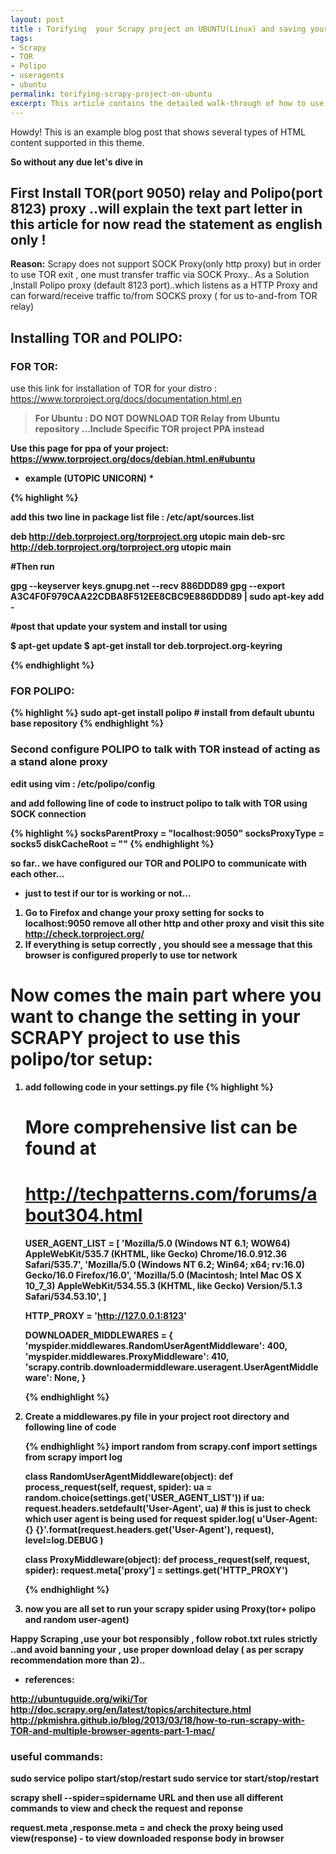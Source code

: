 ```yaml
---
layout: post
title : Torifying  your Scrapy project on UBUNTU(Linux) and saving your spider from embarrassment of banning itself
tags:
- Scrapy
- TOR
- Polipo
- useragents
- ubuntu
permalink: torifying-scrapy-project-on-ubuntu
excerpt: This article contains the detailed walk-through of how to use TOR Relays in your scrapy project on ubuntu ( or linux) machine..this comprehensive guide covers the parts to download and install all the required dependencies to use scrapy on your distro as well the changes you must make to your project in order to be able to use that tor relays in your project..
---
```


<div class="message">
  Howdy! This is an example blog post that shows several types of HTML content supported in this theme.
</div>

<strong> So without any due let's dive in </strong>

## First Install TOR(port 9050) relay and Polipo(port 8123) proxy ..will explain the text part letter in this article for now read the statement as english only !

**Reason:** Scrapy does not support SOCK Proxy(only http proxy) but in order to use TOR exit , one must transfer traffic via SOCK Proxy.. As a Solution ,Install Polipo proxy (default 8123 port)..which listens as a HTTP Proxy and can forward/receive traffic to/from SOCKS proxy ( for us  to-and-from TOR relay)



## Installing TOR and POLIPO:

### FOR TOR:

use this link for installation of TOR for your distro : https://www.torproject.org/docs/documentation.html.en

> <strong>For Ubuntu <strong> : DO NOT DOWNLOAD TOR Relay from Ubuntu repository ...Include Specific TOR project PPA instead

Use this page for ppa of your project: https://www.torproject.org/docs/debian.html.en#ubuntu

* example (UTOPIC UNICORN) *

{% highlight  %}

add this two line in package list file : /etc/apt/sources.list

deb http://deb.torproject.org/torproject.org utopic main
deb-src http://deb.torproject.org/torproject.org utopic main

#Then run

gpg --keyserver keys.gnupg.net --recv 886DDD89
gpg --export A3C4F0F979CAA22CDBA8F512EE8CBC9E886DDD89 | sudo apt-key add -

#post that update your system and install tor using

$ apt-get update
$ apt-get install tor deb.torproject.org-keyring


{% endhighlight %}


### FOR POLIPO:

{% highlight  %}
    sudo apt-get install polipo  # install from default ubuntu base repository
{% endhighlight %}

### Second configure POLIPO to talk with TOR instead of acting as a stand alone proxy

edit using vim : /etc/polipo/config

and add following line of code to instruct polipo to talk with TOR using SOCK connection

{% highlight %}
    socksParentProxy = "localhost:9050"
    socksProxyType = socks5
    diskCacheRoot = ""
{% endhighlight %}

 so far.. we have configured our TOR and POLIPO to communicate with each other...

* just to test if our tor is working or not...

1. Go to Firefox and change your proxy setting for socks to localhost:9050 remove all other http and other proxy and visit this site http://check.torproject.org/
2. If everything is setup correctly , you should see a message that this browser is configured properly to use tor network




# Now comes the main part where you want to change the setting in your SCRAPY project to use this polipo/tor setup:

1. add following code in your settings.py file
    {% highlight %}
    # More comprehensive list can be found at
    # http://techpatterns.com/forums/about304.html
    USER_AGENT_LIST = [
        'Mozilla/5.0 (Windows NT 6.1; WOW64) AppleWebKit/535.7 (KHTML, like Gecko) Chrome/16.0.912.36 Safari/535.7',
        'Mozilla/5.0 (Windows NT 6.2; Win64; x64; rv:16.0) Gecko/16.0 Firefox/16.0',
        'Mozilla/5.0 (Macintosh; Intel Mac OS X 10_7_3) AppleWebKit/534.55.3 (KHTML, like Gecko) Version/5.1.3 Safari/534.53.10',
        ]

    HTTP_PROXY = 'http://127.0.0.1:8123'

    DOWNLOADER_MIDDLEWARES = {
        'myspider.middlewares.RandomUserAgentMiddleware': 400,
        'myspider.middlewares.ProxyMiddleware': 410,
        'scrapy.contrib.downloadermiddleware.useragent.UserAgentMiddleware': None,
    }

    {% endhighlight %}

2. Create a middlewares.py file in your project root directory and following line of code

    {% endhighlight %}
    import random
    from scrapy.conf import settings
    from scrapy import log


    class RandomUserAgentMiddleware(object):
        def process_request(self, request, spider):
            ua = random.choice(settings.get('USER_AGENT_LIST'))
            if ua:
                request.headers.setdefault('User-Agent', ua)
                # this is just to check which user agent is being used for request
                spider.log(
                    u'User-Agent: {} {}'.format(request.headers.get('User-Agent'), request),
                    level=log.DEBUG
                )


    class ProxyMiddleware(object):
        def process_request(self, request, spider):
            request.meta['proxy'] = settings.get('HTTP_PROXY')

    {% endhighlight %}

3. now you are all set to run your scrapy spider using Proxy(tor+ polipo and random user-agent)

Happy Scraping ,use your bot responsibly , follow robot.txt rules strictly ..and avoid banning your , use proper download delay ( as per scrapy recommendation more than 2)..

* **references:**

http://ubuntuguide.org/wiki/Tor
http://doc.scrapy.org/en/latest/topics/architecture.html
http://pkmishra.github.io/blog/2013/03/18/how-to-run-scrapy-with-TOR-and-multiple-browser-agents-part-1-mac/


### useful commands:

sudo service polipo start/stop/restart
sudo service tor start/stop/restart

scrapy shell --spider=spidername URL
and then use all different commands to view and check the request and reponse

request.meta ,response.meta = and check the proxy being used
view(response) - to view downloaded response body in browser